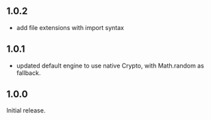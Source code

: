 ## 1.0.2
* add file extensions with import syntax

## 1.0.1
* updated default engine to use native Crypto, with Math.random as fallback.

## 1.0.0
Initial release.